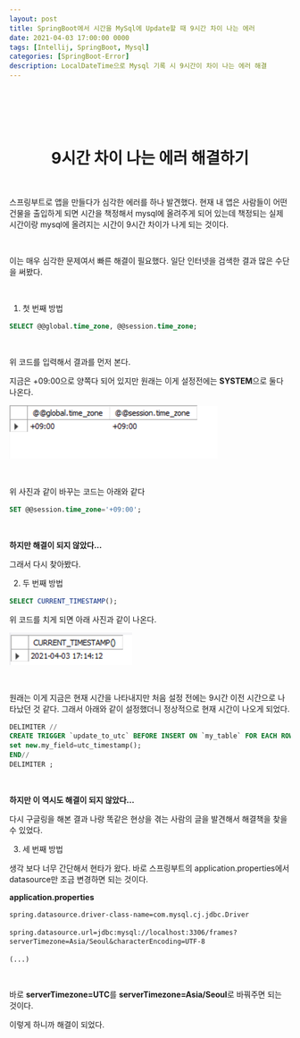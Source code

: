 ```yaml
---
layout: post
title: SpringBoot에서 시간을 MySql에 Update할 때 9시간 차이 나는 에러
date: 2021-04-03 17:00:00 0000
tags: [Intellij, SpringBoot, Mysql]
categories: [SpringBoot-Error]
description: LocalDateTime으로 Mysql 기록 시 9시간이 차이 나는 에러 해결
---
```


<br>

<br><br>

# <center>9시간 차이 나는 에러 해결하기</center>

<br>

스프링부트로 앱을 만들다가 심각한 에러를 하나 발견했다. 현재 내 앱은 사람들이 어떤 건물을 출입하게 되면 시간을 책정해서 mysql에 올려주게 되어 있는데 책정되는 실제 시간이랑 mysql에 올려지는 시간이 9시간 차이가 나게 되는 것이다.

<br>

이는 매우 심각한 문제여서 빠른 해결이 필요했다. 일단 인터넷을 검색한 결과 많은 수단을 써봤다.

<br>

1. 첫 번째 방법

```sql
SELECT @@global.time_zone, @@session.time_zone;
```

<br>

위 코드를 입력해서 결과를 먼저 본다.

지금은 +09:00으로 양쪽다 되어 있지만 원래는 이게 설정전에는 **SYSTEM**으로 둘다 나온다.

![](/images/SpringBoot_Error/post2/2021-04-03-17-08-14.png)

<br>

위 사진과 같이 바꾸는 코드는 아래와 같다

```sql
SET @@session.time_zone='+09:00';
```

<br>

**하지만 해결이 되지 않았다...**

그래서 다시 찾아봤다.

2. 두 번째 방법

```sql
SELECT CURRENT_TIMESTAMP();
```

위 코드를 치게 되면 아래 사진과 같이 나온다.

![](/images/SpringBoot_Error/post2/2021-04-03-17-14-48.png)

<br>

원래는 이게 지금은 현재 시간을 나타내지만 처음 설정 전에는 9시간 이전 시간으로 나타났던 것 같다. 그래서 아래와 같이 설정했더니 정상적으로 현재 시간이 나오게 되었다.

```sql
DELIMITER //
CREATE TRIGGER `update_to_utc` BEFORE INSERT ON `my_table` FOR EACH ROW BEGIN
set new.my_field=utc_timestamp();
END//
DELIMITER ;
```

<br>

**하지만 이 역시도 해결이 되지 않았다...**

다시 구글링을 해본 결과 나랑 똑같은 현상을 겪는 사람의 글을 발견해서 해결책을 찾을 수 있었다.

3. 세 번째 방법

생각 보다 너무 간단해서 현타가 왔다.
바로 스프링부트의 application.properties에서 datasource만 조금 변경하면 되는 것이다.

**application.properties**

```
spring.datasource.driver-class-name=com.mysql.cj.jdbc.Driver

spring.datasource.url=jdbc:mysql://localhost:3306/frames?serverTimezone=Asia/Seoul&characterEncoding=UTF-8

(...)
```

<br>

바로 **serverTimezone=UTC**를 **serverTimezone=Asia/Seoul**로 바꿔주면 되는 것이다.

이렇게 하니까 해결이 되었다.
